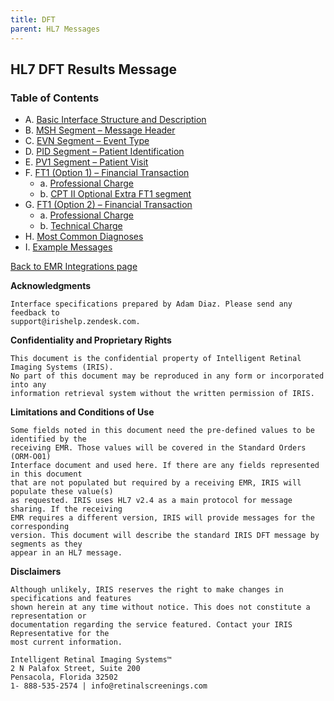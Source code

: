 ```yaml
---
title: DFT 
parent: HL7 Messages
---
```


## HL7 DFT Results Message

### Table of Contents

- A. [Basic Interface Structure and Description](/docs/integration/DFT_Results/Basic_Interface_Structure_and_Description.md)
- B. [MSH Segment – Message Header](/docs/integration/DFT_Results/MSH_Segment_Message_Header.md)
- C. [EVN Segment – Event Type](/docs/integration/DFT_Results/EVN_Segment_Event_Type.md)
- D. [PID Segment – Patient Identification](/docs/integration/DFT_Results/PID_Segment_Patient_Identification.md)
- E. [PV1 Segment – Patient Visit](/docs/integration/DFT_Results/PV1_Segment_Patient_Visit.md)
- F. [FT1 (Option 1) – Financial Transaction](/docs/integration/DFT_Results/FT1_Option1_Financial_Transaction.md)
   - a. [Professional Charge](/docs/integration/DFT_Results/FT1_Option1_Professional_Charge.md)
   - b. [CPT II Optional Extra FT1 segment](/docs/integration/DFT_Results/FT1_Option1_CPT_II_Optional_Extra_FT1_segment.md)
- G. [FT1 (Option 2) – Financial Transaction](/docs/integration/DFT_Results/FT1_Option2_Financial_Transaction.md)
   - a. [Professional Charge](/docs/integration/DFT_Results/FT1_Option2_Professional_Charge.md)
   - b. [Technical Charge](/docs/integration/DFT_Results/FT1_Option2_Technical_Charge.md)
- H. [Most Common Diagnoses](/docs/integration/DFT_Results/Most_Common_Diagnoses.md)
- I. [Example Messages](/docs/integration/DFT_Results/Example_Messages.md)

[Back to EMR Integrations page](/docs/integration/EMRIntegrations.md)

**Acknowledgments**

```
Interface specifications prepared by Adam Diaz. Please send any feedback to
support@irishelp.zendesk.com.
```
**Confidentiality and Proprietary Rights**

```
This document is the confidential property of Intelligent Retinal Imaging Systems (IRIS).
No part of this document may be reproduced in any form or incorporated into any
information retrieval system without the written permission of IRIS.
```
**Limitations and Conditions of Use**

```
Some fields noted in this document need the pre-defined values to be identified by the
receiving EMR. Those values will be covered in the Standard Orders (ORM-O01)
Interface document and used here. If there are any fields represented in this document
that are not populated but required by a receiving EMR, IRIS will populate these value(s)
as requested. IRIS uses HL7 v2.4 as a main protocol for message sharing. If the receiving
EMR requires a different version, IRIS will provide messages for the corresponding
version. This document will describe the standard IRIS DFT message by segments as they
appear in an HL7 message.
```
**Disclaimers**

```
Although unlikely, IRIS reserves the right to make changes in specifications and features
shown herein at any time without notice. This does not constitute a representation or
documentation regarding the service featured. Contact your IRIS Representative for the
most current information.
```
```
Intelligent Retinal Imaging Systems™
2 N Palafox Street, Suite 200
Pensacola, Florida 32502
1- 888-535-2574 | info@retinalscreenings.com
```
